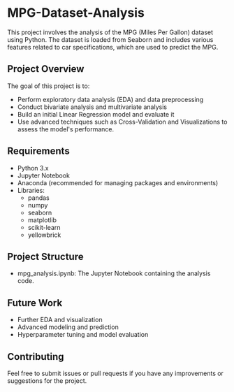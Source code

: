 # MPG-Dataset-Analysis
This project involves the analysis of the MPG (Miles Per Gallon) dataset using Python. The dataset is loaded from Seaborn and includes various features related to car specifications, which are used to predict the MPG.
## Project Overview
The goal of this project is to:
- Perform exploratory data analysis (EDA) and data preprocessing
- Conduct bivariate analysis and multivariate analysis
- Build an initial Linear Regression model and evaluate it
- Use advanced techniques such as Cross-Validation and Visualizations to assess the model's performance.

## Requirements
- Python 3.x
- Jupyter Notebook
- Anaconda (recommended for managing packages and environments)
- Libraries:
  - pandas
  - numpy
  - seaborn
  - matplotlib
  - scikit-learn
  - yellowbrick
## Project Structure
- mpg_analysis.ipynb: The Jupyter Notebook containing the analysis code.
## Future Work
- Further EDA and visualization
- Advanced modeling and prediction
- Hyperparameter tuning and model evaluation
## Contributing
Feel free to submit issues or pull requests if you have any improvements or suggestions for the project.
